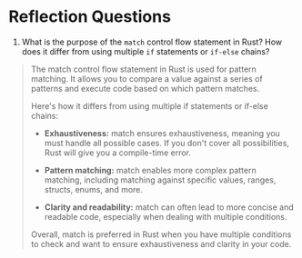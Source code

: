 # Reflection Questions


1. What is the purpose of the `match` control flow statement in Rust? 
How does it differ from using multiple `if` statements or `if-else` chains?

> The match control flow statement in Rust is used for pattern matching. It allows you to compare a value against a series of patterns and execute code based on which pattern matches.
>
> Here's how it differs from using multiple if statements or if-else chains:
>
> * __Exhaustiveness:__ match ensures exhaustiveness, meaning you must handle all possible cases. If you don't cover all possibilities, Rust will give you a compile-time error.
>
> 
>* __Pattern matching:__ match enables more complex pattern matching, including matching against specific values, ranges, structs, enums, and more.
>
> 
>* __Clarity and readability:__ match can often lead to more concise and readable code, especially when dealing with multiple conditions.
>
>Overall, match is preferred in Rust when you have multiple conditions to check and want to ensure exhaustiveness and clarity in your code.
